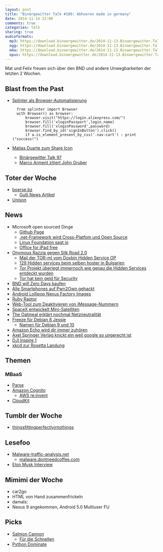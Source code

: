 ```yaml
---
layout: post
title: "Binärgewitter Talk #109: Abhoeren made in germany"
date: 2014-11-14 22:00
comments: true
categories: talk
sharing: true
audioformats:
  mp3: https://download.binaergewitter.de/2014-11-13.Binaergewitter.Talk.109.mp3
  ogg: https://download.binaergewitter.de/2014-11-13.Binaergewitter.Talk.109.ogg
  m4a: https://download.binaergewitter.de/2014-11-13.Binaergewitter.Talk.109.m4a
  opus: https://download.binaergewitter.de/2014-11-13.Binaergewitter.Talk.109.opus
---
```

Mat und Felix freuen sich über den BND und andere Unwegbarkeiten der letzten 2 Wochen.

## Blast from the Past
- [Splinter als Browser-Automatisierung](http://splinter.cobrateam.info/en/latest/)

        from splinter import Browser
        with Browser() as browser:
            browser.visit("https://login.aliexpress.com/")
            browser.fill('xloginPassport',login_name)
            browser.fill('xloginPassword',password)
            browser.find_by_id('signInButton').click()
            if a.is_element_present_by_css('.nav-cart') : print ("success!")

- [Matias Duarte zum Share Icon](https://plus.google.com/app/basic/stream/z13mj5brvuqighibs04celbqlrejj5pjowk0k)
  * [Binärgewitter Talk 97](http://blog.binaergewitter.de/2014/06/13/binaergewitter-talk-number-97-uber-hex0or)
  * [Marco Arment zitiert John Gruber](http://www.marco.org/2014/11/05/matias-duarte-has-his-head-too-far-up-his)

## Toter der Woche

- [boerse.bz](http://www.boerse.bz/)
  * [Gulli News Artikel](http://www.gulli.com/news/25112-boersebz-macht-nach-sechs-jahren-die-bude-dicht-2014-11-13)
- [Unison](http://www.panic.com/blog/the-future-of-unison/)

## News

- Microsoft open sourced Dinge
  * [Github Page](http://microsoft.github.io)
  * [.net-Framework wird Cross-Platfom und Open Source](https://github.com/Microsoft/dotnet)
  * [Linux Foundation sagt jo](http://beta.slashdot.org/story/209753)
  * [Office for iPad free](http://www.theverge.com/2014/11/6/7163789/microsoft-office-free-for-ipad-iphone-android)
- [Onymous Razzia gegen Silk Road 2.0](http://www.heise.de/newsticker/meldung/Onymous-Razzia-gegen-Silk-Road-2-0-und-das-Darknet-2443945.html)
  * [Mail der TOR-ml vom Doxbin Hidden Service OP](https://lists.torproject.org/pipermail/tor-dev/2014-November/007731.html)
  * [129 Hidden services beim selben hoster in Bulgarien](http://www.deepdotweb.com/2014/11/08/129-seized-onion-domains-single-bulgarian-hosting/)
  * [Tor Projekt überlegt immernoch wie genau die Hidden Services entdeckt wurden](http://beta.slashdot.org/story/209669)
  * [Tor hat kein geld für Security](http://www.gulli.com/news/25081-tor-netzwerk-kein-geld-fuer-ausbau-der-sicherheit-2014-11-10)
- [BND will Zero Days kaufen](http://www.heise.de/newsticker/meldung/SSL-abhoeren-Kritik-an-BND-Plaenen-zu-Zero-Day-Exploits-2445246.html)
- [Alle Smartphones auf Pwn2Own gehackt](http://rss.slashdot.org/~r/Slashdot/slashdot/~3/fkL9PysQN74/story01.htm)
- [Android Lollipop Nexus Factory Images](https://developers.google.com/android/nexus/images)
- [Ruby Raptor](http://www.rubyraptor.org/)
- [Web-Tool zum Deaktivieren von iMessage-Nummern](http://www.heise.de/newsticker/meldung/Wechsel-zu-Android-und-Co-Apple-erlaubt-iMessage-Abschaltung-im-Web-2445008.html)
- [SpaceX entwickelt Mini-Satelliten](https://twitter.com/elonmusk/status/531994668608024576)
- [The Oatmeal erklärt nochmal Netzneutralität](http://theoatmeal.com/blog/net_neutrality)
- [Freeze für Debian 8 Jessie](http://www.heise.de/newsticker/meldung/Freeze-fuer-Debian-8-Jessie-2443508.html )
  * [Namen für Debian 9 und 10](http://www.heise.de/open/meldung/Debian-8-ohne-kFreeBSD-Port-Debian-9-heisst-Stretch-2445112.html)
- [Amazon Echo wird dir immer zuhören](http://www.amazon.com/oc/echo/ref_=ods_dp_ae)
- [Axel Springer Verlag knickt ein weil google so ungerecht ist](https://twitter.com/axel_springer/status/529933297775030272)
- [DJI Inspire 1](http://www.dji.com/product/inspire-1)
- [xkcd zur Rosetta Landung](http://xkcd1446.org/)

## Themen

### MBaaS
- [Parse](https://parse.com/)
- [Amazon Cognito](http://aws.amazon.com/cognito/)
  * [AWS re:invent](https://reinvent.awsevents.com/)
- [CloudKit](https://developer.apple.com/icloud/documentation/cloudkit-storage/)

## Tumblr der Woche
- [thingsfittingperfectlyintothings](http://thingsfittingperfectlyintothings.tumblr.com/)

## Lesefoo
- [Malware-traffic-analysis.net](http://www.malware-traffic-analysis.net/index.html)
  * [malware.dontneedcoffee.com](http://malware.dontneedcoffee.com)
- [Elon Musk Interview](https://www.youtube.com/watch?v=FE4iFYqi4QU)


## Mimimi der Woche

- car2go
- HTML von Hand zusammenfrickeln
- damals: <!DOCTYPE HTML PUBLIC "-//W3C//DTD HTML 4.01 Transitional//EN" "http://www.w3.org/TR/html4/loose.dtd">
- Nexus 9 angekommen, Android 5.0 Multiuser FU

## Picks
- [Salmon Cannon](https://www.youtube.com/watch?v=l9qA8c-E_oA)
  * [Für die Schnellen](http://youtu.be/l9qA8c-E_oA?t=1m41s)
- [Python Dominate](https://github.com/Knio/dominate)

